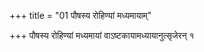 +++
title = "01 पौषस्य रोहिण्यां मध्यमायाम्"

+++
पौषस्य रोहिण्यां मध्यमायां वाऽष्टकायामध्यायानुत्सृजेरन् १